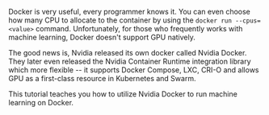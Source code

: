 Docker is very useful, every programmer knows it. You can even choose how many CPU to allocate to the container by using the `docker run --cpus=<value>` command. Unfortunately, for those who frequently works with machine learning, Docker doesn't support GPU natively. 

The good news is, Nvidia released its own docker called Nvidia Docker. They later even released the Nvidia Container Runtime integration library which more flexible -- it supports Docker Compose, LXC, CRI-O and allows GPU as a first-class resource in Kubernetes and Swarm. 

This tutorial teaches you how to utilize Nvidia Docker to run machine learning on Docker.